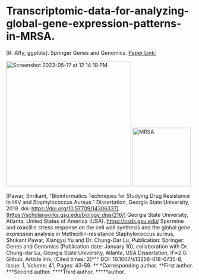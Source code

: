 # Transcriptomic-data-for-analyzing-global-gene-expression-patterns-in-MRSA.
[R: Affy, ggplots].
Springer Genes and Genomics. [Paper Link:](https://www.ncbi.nlm.nih.gov/pubmed/30229508)

<img width="336" alt="Screenshot 2023-05-17 at 12 14 19 PM" src="https://github.com/spawar2/Transcriptomic-data-for-analyzing-global-gene-expression-patterns-in-MRSA/assets/25118302/aece5a3d-7b63-4a6c-9ad7-c7e0eedc7dce">
<img width="157" alt="MRSA" src="https://github.com/spawar2/Transcriptomic-data-for-analyzing-global-gene-expression-patterns-in-MRSA/assets/25118302/106a0f9a-1932-4195-9085-a3135f7b503c">

[Pawar, Shrikant, "Bioinformatics Techniques for Studying Drug Resistance In HIV and Staphylococcus Aureus." Dissertation, Georgia State University, 2019.
doi: https://doi.org/10.57709/14306337](https://scholarworks.gsu.edu/biology_diss/216/)
Georgia State University, Atlanta, United States of America (USA).
https://csds.gsu.edu/
Spermine and oxacillin stress response on the cell wall synthesis and the global gene expression analysis in Methicillin-resistance Staphylococcus aureus, Shrikant Pawar, Xiangyu Yu and Dr. Chung-Dar Lu, Publication: Springer: Genes and Genomics (Publication date: January 10), collaboration with Dr. Chung-dar Lu, Georgia State University, Atlanta, USA Dissertation, IF=2.0. Github, Article link, [Cited times: 2]^^^ DOI: 10.1007/s13258-018-0735-8, Issue: 1, Volume: 41, Pages: 43-59.
††
†Corresponding author. ††First author. †††Second author. ††††Third author. †††††author.
